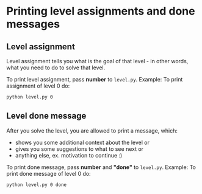 # Printing level assignments and done messages

## Level assignment

Level assignment tells you what is the goal of that level - in other words, what you need to do to solve that level.

To print level assignment, pass **number** to `level.py`. Example: To print assignment of level 0 do:
```bash
python level.py 0
```

## Level done message

After you solve the level, you are allowed to print a message, which:
- shows you some additional context about the level or
- gives you some suggestions to what to see next or
- anything else, ex. motivation to continue  :)

To print done message, pass **number** and **"done"** to `level.py`. Example: To print done message of level 0 do:
```bash
python level.py 0 done
```
